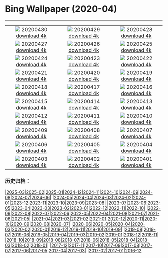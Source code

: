 # Bing Wallpaper (2020-04)
**************
| | | |
|:-:|:-:|:-:|
| ![](https://www.bing.com/th?id=OHR.BurgAltdahn_ZH-CN8281669977_1920x1080.jpg) 20200430 [download 4k](https://www.bing.com/th?id=OHR.BurgAltdahn_ZH-CN8281669977_UHD.jpg) | ![](https://www.bing.com/th?id=OHR.ArcticRedpoll_ZH-CN7968973967_1920x1080.jpg) 20200429 [download 4k](https://www.bing.com/th?id=OHR.ArcticRedpoll_ZH-CN7968973967_UHD.jpg) | ![](https://www.bing.com/th?id=OHR.PalouseSpring_ZH-CN6803103328_1920x1080.jpg) 20200428 [download 4k](https://www.bing.com/th?id=OHR.PalouseSpring_ZH-CN6803103328_UHD.jpg) |
| ![](https://www.bing.com/th?id=OHR.SalisburyCathedral_ZH-CN6366350896_1920x1080.jpg) 20200427 [download 4k](https://www.bing.com/th?id=OHR.SalisburyCathedral_ZH-CN6366350896_UHD.jpg) | ![](https://www.bing.com/th?id=OHR.SouthAmericanTapir_ZH-CN6151058361_1920x1080.jpg) 20200426 [download 4k](https://www.bing.com/th?id=OHR.SouthAmericanTapir_ZH-CN6151058361_UHD.jpg) | ![](https://www.bing.com/th?id=OHR.RubySunset_ZH-CN5544596519_1920x1080.jpg) 20200425 [download 4k](https://www.bing.com/th?id=OHR.RubySunset_ZH-CN5544596519_UHD.jpg) |
| ![](https://www.bing.com/th?id=OHR.FalklandRockhoppers_ZH-CN5370686595_1920x1080.jpg) 20200424 [download 4k](https://www.bing.com/th?id=OHR.FalklandRockhoppers_ZH-CN5370686595_UHD.jpg) | ![](https://www.bing.com/th?id=OHR.MegellanicCloud_ZH-CN5132305226_1920x1080.jpg) 20200423 [download 4k](https://www.bing.com/th?id=OHR.MegellanicCloud_ZH-CN5132305226_UHD.jpg) | ![](https://www.bing.com/th?id=OHR.KingEider_ZH-CN3559595357_1920x1080.jpg) 20200422 [download 4k](https://www.bing.com/th?id=OHR.KingEider_ZH-CN3559595357_UHD.jpg) |
| ![](https://www.bing.com/th?id=OHR.KauriTree_ZH-CN3695568740_1920x1080.jpg) 20200421 [download 4k](https://www.bing.com/th?id=OHR.KauriTree_ZH-CN3695568740_UHD.jpg) | ![](https://www.bing.com/th?id=OHR.GPS_ZH-CN5160095061_1920x1080.jpg) 20200420 [download 4k](https://www.bing.com/th?id=OHR.GPS_ZH-CN5160095061_UHD.jpg) | ![](https://www.bing.com/th?id=OHR.BluebellWood_ZH-CN8128422960_1920x1080.jpg) 20200419 [download 4k](https://www.bing.com/th?id=OHR.BluebellWood_ZH-CN8128422960_UHD.jpg) |
| ![](https://www.bing.com/th?id=OHR.NeistPoint_ZH-CN3115403132_1920x1080.jpg) 20200418 [download 4k](https://www.bing.com/th?id=OHR.NeistPoint_ZH-CN3115403132_UHD.jpg) | ![](https://www.bing.com/th?id=OHR.VernalFalls_ZH-CN2664125316_1920x1080.jpg) 20200417 [download 4k](https://www.bing.com/th?id=OHR.VernalFalls_ZH-CN2664125316_UHD.jpg) | ![](https://www.bing.com/th?id=OHR.AlgonquinGrouse_ZH-CN2514966091_1920x1080.jpg) 20200416 [download 4k](https://www.bing.com/th?id=OHR.AlgonquinGrouse_ZH-CN2514966091_UHD.jpg) |
| ![](https://www.bing.com/th?id=OHR.NBNMSipapu_ZH-CN2293681419_1920x1080.jpg) 20200415 [download 4k](https://www.bing.com/th?id=OHR.NBNMSipapu_ZH-CN2293681419_UHD.jpg) | ![](https://www.bing.com/th?id=OHR.HimachalFalls_ZH-CN2187203976_1920x1080.jpg) 20200414 [download 4k](https://www.bing.com/th?id=OHR.HimachalFalls_ZH-CN2187203976_UHD.jpg) | ![](https://www.bing.com/th?id=OHR.BWFlipper_ZH-CN1813139386_1920x1080.jpg) 20200413 [download 4k](https://www.bing.com/th?id=OHR.BWFlipper_ZH-CN1813139386_UHD.jpg) |
| ![](https://www.bing.com/th?id=OHR.WatChaloem_ZH-CN8722271527_1920x1080.jpg) 20200412 [download 4k](https://www.bing.com/th?id=OHR.WatChaloem_ZH-CN8722271527_UHD.jpg) | ![](https://www.bing.com/th?id=OHR.EastereggsBerlin_ZH-CN7293755224_1920x1080.jpg) 20200411 [download 4k](https://www.bing.com/th?id=OHR.EastereggsBerlin_ZH-CN7293755224_UHD.jpg) | ![](https://www.bing.com/th?id=OHR.LasMedulasMine_ZH-CN7176415270_1920x1080.jpg) 20200410 [download 4k](https://www.bing.com/th?id=OHR.LasMedulasMine_ZH-CN7176415270_UHD.jpg) |
| ![](https://www.bing.com/th?id=OHR.SpiritSiblings_ZH-CN7023585837_1920x1080.jpg) 20200409 [download 4k](https://www.bing.com/th?id=OHR.SpiritSiblings_ZH-CN7023585837_UHD.jpg) | ![](https://www.bing.com/th?id=OHR.UnicornoftheSea_ZH-CN2949385175_1920x1080.jpg) 20200408 [download 4k](https://www.bing.com/th?id=OHR.UnicornoftheSea_ZH-CN2949385175_UHD.jpg) | ![](https://www.bing.com/th?id=OHR.SantoriniAerial_ZH-CN9367767863_1920x1080.jpg) 20200407 [download 4k](https://www.bing.com/th?id=OHR.SantoriniAerial_ZH-CN9367767863_UHD.jpg) |
| ![](https://www.bing.com/th?id=OHR.PinkMoon_ZH-CN9026483067_1920x1080.jpg) 20200406 [download 4k](https://www.bing.com/th?id=OHR.PinkMoon_ZH-CN9026483067_UHD.jpg) | ![](https://www.bing.com/th?id=OHR.CastleDay_ZH-CN8752542375_1920x1080.jpg) 20200405 [download 4k](https://www.bing.com/th?id=OHR.CastleDay_ZH-CN8752542375_UHD.jpg) | ![](https://www.bing.com/th?id=OHR.KissimmeeFrog_ZH-CN8379824947_1920x1080.jpg) 20200404 [download 4k](https://www.bing.com/th?id=OHR.KissimmeeFrog_ZH-CN8379824947_UHD.jpg) |
| ![](https://www.bing.com/th?id=OHR.QingmingCandle2020_ZH-CN2729283235_1920x1080.jpg) 20200403 [download 4k](https://www.bing.com/th?id=OHR.QingmingCandle2020_ZH-CN2729283235_UHD.jpg) | ![](https://www.bing.com/th?id=OHR.PlaceofRainbows_ZH-CN7878813025_1920x1080.jpg) 20200402 [download 4k](https://www.bing.com/th?id=OHR.PlaceofRainbows_ZH-CN7878813025_UHD.jpg) | ![](https://www.bing.com/th?id=OHR.PascuaFlorida_ZH-CN7720904158_1920x1080.jpg) 20200401 [download 4k](https://www.bing.com/th?id=OHR.PascuaFlorida_ZH-CN7720904158_UHD.jpg) |

### 历史归档：

|[2025-03](/../2025-03/2025-03.md)|[2025-02](/../2025-02/2025-02.md)|[2025-01](/../2025-01/2025-01.md)|[2024-12](/../2024-12/2024-12.md)|[2024-11](/../2024-11/2024-11.md)|[2024-10](/../2024-10/2024-10.md)|[2024-09](/../2024-09/2024-09.md)|[2024-08](/../2024-08/2024-08.md)|[2024-07](/../2024-07/2024-07.md)|[2024-06](/../2024-06/2024-06.md)|
|[2024-05](/../2024-05/2024-05.md)|[2024-04](/../2024-04/2024-04.md)|[2024-03](/../2024-03/2024-03.md)|[2024-02](/../2024-02/2024-02.md)|[2024-01](/../2024-01/2024-01.md)|[2023-12](/../2023-12/2023-12.md)|[2023-11](/../2023-11/2023-11.md)|[2023-10](/../2023-10/2023-10.md)|[2023-09](/../2023-09/2023-09.md)|[2023-08](/../2023-08/2023-08.md)|
|[2023-07](/../2023-07/2023-07.md)|[2023-06](/../2023-06/2023-06.md)|[2023-05](/../2023-05/2023-05.md)|[2023-04](/../2023-04/2023-04.md)|[2023-03](/../2023-03/2023-03.md)|[2023-02](/../2023-02/2023-02.md)|[2023-01](/../2023-01/2023-01.md)|[2022-12](/../2022-12/2022-12.md)|[2022-11](/../2022-11/2022-11.md)|[2022-10](/../2022-10/2022-10.md)|
|[2022-09](/../2022-09/2022-09.md)|[2022-08](/../2022-08/2022-08.md)|[2022-07](/../2022-07/2022-07.md)|[2022-06](/../2022-06/2022-06.md)|[2022-05](/../2022-05/2022-05.md)|[2022-04](/../2022-04/2022-04.md)|[2021-08](/../2021-08/2021-08.md)|[2021-07](/../2021-07/2021-07.md)|[2021-06](/../2021-06/2021-06.md)|[2021-05](/../2021-05/2021-05.md)|
|[2021-04](/../2021-04/2021-04.md)|[2021-03](/../2021-03/2021-03.md)|[2021-02](/../2021-02/2021-02.md)|[2021-01](/../2021-01/2021-01.md)|[2020-12](/../2020-12/2020-12.md)|[2020-11](/../2020-11/2020-11.md)|[2020-10](/../2020-10/2020-10.md)|[2020-09](/../2020-09/2020-09.md)|[2020-08](/../2020-08/2020-08.md)|[2020-07](/../2020-07/2020-07.md)|
|[2020-06](/../2020-06/2020-06.md)|[2020-05](/../2020-05/2020-05.md)|[2020-04](/2020-04.md)|[2020-03](/../2020-03/2020-03.md)|[2020-02](/../2020-02/2020-02.md)|[2020-01](/../2020-01/2020-01.md)|[2019-12](/../2019-12/2019-12.md)|[2019-11](/../2019-11/2019-11.md)|[2019-10](/../2019-10/2019-10.md)|[2019-09](/../2019-09/2019-09.md)|
|[2019-08](/../2019-08/2019-08.md)|[2019-07](/../2019-07/2019-07.md)|[2019-06](/../2019-06/2019-06.md)|[2019-05](/../2019-05/2019-05.md)|[2019-04](/../2019-04/2019-04.md)|[2019-03](/../2019-03/2019-03.md)|[2019-02](/../2019-02/2019-02.md)|[2019-01](/../2019-01/2019-01.md)|[2018-12](/../2018-12/2018-12.md)|[2018-11](/../2018-11/2018-11.md)|
|[2018-10](/../2018-10/2018-10.md)|[2018-09](/../2018-09/2018-09.md)|[2018-08](/../2018-08/2018-08.md)|[2018-07](/../2018-07/2018-07.md)|[2018-06](/../2018-06/2018-06.md)|[2018-05](/../2018-05/2018-05.md)|[2018-04](/../2018-04/2018-04.md)|[2018-03](/../2018-03/2018-03.md)|[2018-02](/../2018-02/2018-02.md)|[2018-01](/../2018-01/2018-01.md)|
|[2017-12](/../2017-12/2017-12.md)|[2017-11](/../2017-11/2017-11.md)|[2017-10](/../2017-10/2017-10.md)|[2017-09](/../2017-09/2017-09.md)|[2017-08](/../2017-08/2017-08.md)|[2017-07](/../2017-07/2017-07.md)|[2017-06](/../2017-06/2017-06.md)|[2017-05](/../2017-05/2017-05.md)|[2017-04](/../2017-04/2017-04.md)|[2017-03](/../2017-03/2017-03.md)|
|[2017-02](/../2017-02/2017-02.md)|[2017-01](/../2017-01/2017-01.md)|[2016-12](/../2016-12/2016-12.md)